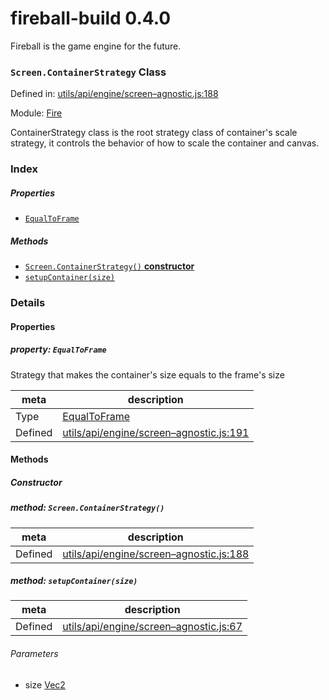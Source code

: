 
# fireball-build 0.4.0

Fireball is the game engine for the future.

### `Screen.ContainerStrategy` Class


Defined in: [utils/api/engine/screen–agnostic.js:188](../files/utils/api/engine/screen–agnostic.js.js)

Module: [Fire](../modules/Fire.md)




ContainerStrategy class is the root strategy class of container's scale strategy,
it controls the behavior of how to scale the container and canvas.

### Index

##### Properties

  - [`EqualToFrame`](#property-equaltoframe)



##### Methods

  - [`Screen.ContainerStrategy()` **constructor**](#method-screen.containerstrategy)
  - [`setupContainer(size)`](#method-setupcontainersize)





### Details


#### Properties



##### property: `EqualToFrame`

Strategy that makes the container's size equals to the frame's size

| meta | description |
|------|-------------|
| Type | <a href="../classes/EqualToFrame.html" class="crosslink">EqualToFrame</a> |
| Defined | [utils/api/engine/screen–agnostic.js:191](../files/utils_api_engine_screen–agnostic.js.md#l191) |






<!-- Method Block -->
#### Methods

##### Constructor

##### method: `Screen.ContainerStrategy()`



| meta | description |
|------|-------------|
| Defined | [utils/api/engine/screen–agnostic.js:188](../files/utils_api_engine_screen–agnostic.js.md#l188) |



##### method: `setupContainer(size)`



| meta | description |
|------|-------------|
| Defined | [utils/api/engine/screen–agnostic.js:67](../files/utils_api_engine_screen–agnostic.js.md#l67) |

###### Parameters
- size <a href="../classes/Vec2.html" class="crosslink">Vec2</a>  



